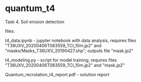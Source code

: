 # quantum_t4

Task 4. Soil erosion detection

files:

t4_data.ipynb     - jupyter notebook with data analysis, 
requires files "T36UXV_20200406T083559_TCI_10m.jp2" and "masks/Masks_T36UXV_20190427.shp";
outputs file "mask.jp2"
        
        
t4_modeling.py    - script for model training;
requires files "T36UXV_20200406T083559_TCI_10m.jp2" and "mask.jp2"
      
      
Quantum_recrutation_t4_report.pdf   - solution report

